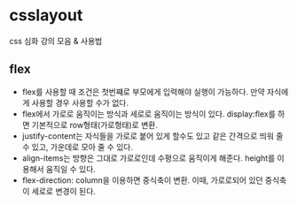 # csslayout

css 심화 강의 모음 & 사용법

## flex

* flex를 사용할 때 조건은 첫번쨰로 부모에게 입력해야 실행이 가능하다. 만약 자식에게 사용할 경우 사용할 수가 없다.
* flex에서 가로로 움직이는 방식과 세로로 움직이는 방식이 있다. display:flex를 하면 기본적으로 row형태(가로형태)로 변환.
* justify-content는 자식들을 가로로 붙어 있게 할수도 있고 같은 간격으로 띄워 줄 수 있고, 가운데로 모아 줄 수 있다.
* align-items는 방향은 그대로 가로로인데 수평으로 움직이게 해준다. height를 이용해서 움직일 수 있다.
* flex-direction: column을 이용하면 중식축이 변환. 이때, 가로로되어 있던 중식축이 세로로 변경이 된다.
